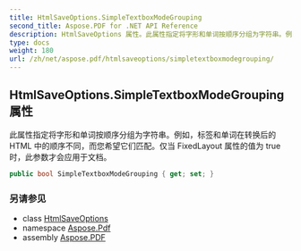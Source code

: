 ```yaml
---
title: HtmlSaveOptions.SimpleTextboxModeGrouping
second_title: Aspose.PDF for .NET API Reference
description: HtmlSaveOptions 属性。此属性指定将字形和单词按顺序分组为字符串。例如，标签和单词在转换后的 HTML 中的顺序不同，而您希望它们匹配。仅当 FixedLayout 属性的值为 true 时，此参数才会应用于文档。
type: docs
weight: 180
url: /zh/net/aspose.pdf/htmlsaveoptions/simpletextboxmodegrouping/
---
```

## HtmlSaveOptions.SimpleTextboxModeGrouping 属性

此属性指定将字形和单词按顺序分组为字符串。例如，标签和单词在转换后的 HTML 中的顺序不同，而您希望它们匹配。仅当 FixedLayout 属性的值为 true 时，此参数才会应用于文档。

```csharp
public bool SimpleTextboxModeGrouping { get; set; }
```

### 另请参见

* class [HtmlSaveOptions](../)
* namespace [Aspose.Pdf](../../../aspose.pdf/)
* assembly [Aspose.PDF](../../../)